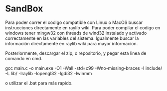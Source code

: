 # SandBox

Para poder correr el codigo compatible con Linux o MacOS buscar instrucciones directamente en raylib wiki.
Para poder compilar el codigo en windows tener mingw32 con threads de wind32 instalado y activado correctamente en las variables del sistema. Igualmente buscar la información directamente en raylib wiki para mayor informacion.

Posteriormente, descargar el zip, o repositorio, y pegar esta linea de comando en cmd.

gcc main.c -o main.exe -O1 -Wall -std=c99 -Wno-missing-braces -I include/ -L lib/ -lraylib -lopengl32 -lgdi32 -lwinmm

o utilizar el .bat para más rapido.
